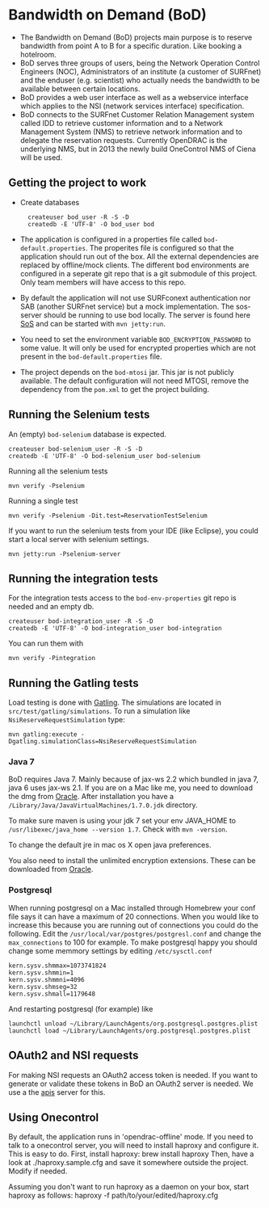 # Bandwidth on Demand (BoD) #

* The Bandwidth on Demand (BoD) projects main purpose is to reserve
  bandwidth from point A to B for a specific duration. Like booking a
  hotelroom.
* BoD serves three groups of users, being the Network Operation
  Control Engineers (NOC), Administrators of an institute (a customer
  of SURFnet) and the enduser (e.g. scientist) who actually needs the
  bandwidth to be available between certain locations.
* BoD provides a web user interface as well as a webservice interface
  which applies to the NSI (network services interface) specification.
* BoD connects to the SURFnet Customer Relation Management system
  called IDD to retrieve customer information and to a Network
  Management System (NMS) to retrieve network information and to
  delegate the reservation requests. Currently OpenDRAC is the
  underlying NMS, but in 2013 the newly build OneControl NMS of Ciena
  will be used.

## Getting the project to work ##

* Create databases

        createuser bod_user -R -S -D
        createdb -E 'UTF-8' -O bod_user bod

* The application is configured in a properties file called
  `bod-default.properties`. The properites file is configured so that
  the application should run out of the box. All the external
  dependencies are replaced by offline/mock clients. The different bod
  environments are configured in a seperate git repo that is a git
  submodule of this project. Only team members will have access to
  this repo.
* By default the application will not use SURFconext authentication
  nor SAB (another SURFnet service) but a mock implementation. The
  sos-server should be running to use bod locally. The server is found
  here [SoS][sos] and can be started with `mvn jetty:run`.
* You need to set the environment variable `BOD_ENCRYPTION_PASSWORD`
  to some value. It will only be used for encrypted properties which
  are not present in the `bod-default.properties` file.
* The project depends on the `bod-mtosi` jar. This jar is not publicly
  available. The default configuration will not need MTOSI, remove the
  dependency from the `pom.xml` to get the project building.

## Running the Selenium tests ##

An (empty) `bod-selenium` database is expected.

    createuser bod-selenium_user -R -S -D
    createdb -E 'UTF-8' -O bod-selenium_user bod-selenium

Running all the selenium tests

    mvn verify -Pselenium

Running a single test

    mvn verify -Pselenium -Dit.test=ReservationTestSelenium

If you want to run the selenium tests from your IDE (like Eclipse),
you could start a local server with selenium settings.

    mvn jetty:run -Pselenium-server

## Running the integration tests ##

For the integration tests access to the `bod-env-properties` git repo
is needed and an empty db.

    createuser bod-integration_user -R -S -D
    createdb -E 'UTF-8' -O bod-integration_user bod-integration

You can run them with

    mvn verify -Pintegration

## Running the Gatling tests ##

Load testing is done with [Gatling][gatling]. The simulations are
located in `src/test/gatling/simulations`.  To run a simulation like
`NsiReserveRequestSimulation` type:

    mvn gatling:execute -Dgatling.simulationClass=NsiReserveRequestSimulation

### Java 7 ###

BoD requires Java 7. Mainly because of jax-ws 2.2 which bundled in
java 7, java 6 uses jax-ws 2.1. If you are on a Mac like me, you need
to download the dmg from
[Oracle](http://www.oracle.com/technetwork/java/javase/downloads/index.html). After
installation you have a `/Library/Java/JavaVirtualMachines/1.7.0.jdk`
directory.

To make sure maven is using your jdk 7 set your env JAVA_HOME to
``/usr/libexec/java_home --version 1.7``. Check with `mvn -version`.

To change the default jre in mac os X open java preferences.

You also need to install the unlimited encryption extensions. These
can be downloaded from
[Oracle](http://www.oracle.com/technetwork/java/javase/downloads/jce-7-download-432124.html).

### Postgresql

When running postgresql on a Mac installed through Homebrew your conf
file says it can have a maximum of 20 connections. When you would like
to increase this because you are running out of connections you could
do the following. Edit the `/usr/local/var/postgres/postgresl.conf`
and change the `max_connections` to 100 for example.  To make
postgresql happy you should change some memmory settings by editing
`/etc/sysctl.conf`

    kern.sysv.shmmax=1073741824
    kern.sysv.shmmin=1
    kern.sysv.shmmni=4096
    kern.sysv.shmseg=32
    kern.sysv.shmall=1179648

And restarting postgresql (for example) like

    launchctl unload ~/Library/LaunchAgents/org.postgresql.postgres.plist
    launchctl load ~/Library/LaunchAgents/org.postgresql.postgres.plist

## OAuth2 and NSI requests ##

For making NSI requests an OAuth2 access token is needed. If you want
to generate or validate these tokens in BoD an OAuth2 server is
needed. We use a the [apis][apis] server for this.

[jasypt]: http://www.jasypt.org/
[opendrac]: https://www.opendrac.org/
[opendrac-app]: http://drac.surfnet.nl:8443/
[sos]: https://github.com/BandwidthOnDemand/sos-server
[gatling]: http://gatling-tool.org
[apis]: https://github.com/OpenConextApps/apis


## Using Onecontrol
By default, the application runs in 'opendrac-offline' mode. If you need to talk to a onecontrol server, you will need to install haproxy and configure it.
This is easy to do. First, install haproxy:
    brew install haproxy
Then, have a look at ./haproxy.sample.cfg and save it somewhere outside the project. Modify if needed.

Assuming you don't want to run haproxy as a daemon on your box, start haproxy as follows:
    haproxy -f path/to/your/edited/haproxy.cfg